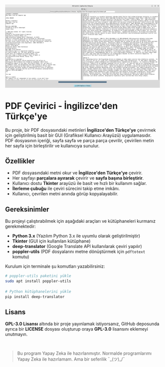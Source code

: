 <div align="center">
  
![image](https://github.com/YigitC7/YigitC7/blob/main/.github/workflows/pdf.png?raw=true)

</div>

# PDF Çevirici - İngilizce'den Türkçe'ye

Bu proje, bir PDF dosyasındaki metinleri **İngilizce'den Türkçe'ye** çevirmek için geliştirilmiş basit bir GUI (Grafiksel Kullanıcı Arayüzü) uygulamasıdır. PDF dosyasının içeriği, sayfa sayfa ve parça parça çevrilir, çevirilen metin her sayfa için birleştirilir ve kullanıcıya sunulur.

## Özellikler

- PDF dosyasındaki metni okur ve **İngilizce'den Türkçe'ye** çevirir.
- Her sayfayı **parçalara ayırarak** çevirir ve **sayfa başına birleştirir**.
- Kullanıcı dostu **Tkinter** arayüzü ile basit ve hızlı bir kullanım sağlar.
- **İlerleme çubuğu** ile çeviri sürecini takip etme imkânı.
- Kullanıcı, çevrilen metni anında görüp kopyalayabilir.

## Gereksinimler

Bu projeyi çalıştırabilmek için aşağıdaki araçları ve kütüphaneleri kurmanız gerekmektedir:

- **Python 3.x** (Yazılım Python 3.x ile uyumlu olarak geliştirilmiştir)
- **Tkinter** (GUI için kullanılan kütüphane)
- **deep-translator** (Google Translate API kullanılarak çeviri yapılır)
- **poppler-utils** (PDF dosyalarını metne dönüştürmek için `pdftotext` komutu)

Kurulum için terminale şu komutları yazabilirsiniz:

```bash
# poppler-utils paketini yükle
sudo apt install poppler-utils

# Python kütüphanelerini yükle
pip install deep-translator
```

## Lisans
**GPL-3.0 Lisansı** altında bir proje yayınlamak istiyorsanız, GitHub deposunda ayrıca bir **LICENSE** dosyası oluşturup oraya **GPL-3.0** lisansını eklemeyi unutmayın.

<br>

> Bu program Yapay Zeka ile hazırlanmıştır. Normalde programlarımı Yapay Zeka ile hazırlamam. Ama bir seferilik ¯\_(ツ)_/¯
